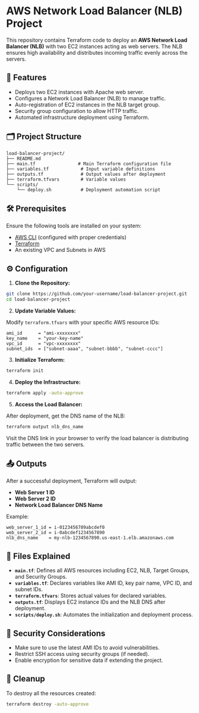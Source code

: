 # AWS Network Load Balancer (NLB) Project

This repository contains Terraform code to deploy an **AWS Network Load Balancer (NLB)** with two EC2 instances acting as web servers. The NLB ensures high availability and distributes incoming traffic evenly across the servers.

## 🚀 Features

- Deploys two EC2 instances with Apache web server.
- Configures a Network Load Balancer (NLB) to manage traffic.
- Auto-registration of EC2 instances in the NLB target group.
- Security group configuration to allow HTTP traffic.
- Automated infrastructure deployment using Terraform.

## 🗂️ Project Structure

```
load-balancer-project/
├── README.md
├── main.tf                # Main Terraform configuration file
├── variables.tf            # Input variable definitions
├── outputs.tf              # Output values after deployment
├── terraform.tfvars        # Variable values
└── scripts/
    └── deploy.sh           # Deployment automation script
```

## 🛠️ Prerequisites

Ensure the following tools are installed on your system:

- [AWS CLI](https://docs.aws.amazon.com/cli/latest/userguide/install-cliv2.html) (configured with proper credentials)
- [Terraform](https://www.terraform.io/downloads)
- An existing VPC and Subnets in AWS

## ⚙️ Configuration

1. **Clone the Repository:**

```bash
git clone https://github.com/your-username/load-balancer-project.git
cd load-balancer-project
```

2. **Update Variable Values:**

Modify `terraform.tfvars` with your specific AWS resource IDs:

```hcl
ami_id      = "ami-xxxxxxxx"
key_name    = "your-key-name"
vpc_id      = "vpc-xxxxxxxx"
subnet_ids  = ["subnet-aaaa", "subnet-bbbb", "subnet-cccc"]
```

3. **Initialize Terraform:**

```bash
terraform init
```

4. **Deploy the Infrastructure:**

```bash
terraform apply -auto-approve
```

5. **Access the Load Balancer:**

After deployment, get the DNS name of the NLB:

```bash
terraform output nlb_dns_name
```

Visit the DNS link in your browser to verify the load balancer is distributing traffic between the two servers.

## 📤 Outputs

After a successful deployment, Terraform will output:

- **Web Server 1 ID**
- **Web Server 2 ID**
- **Network Load Balancer DNS Name**

Example:

```
web_server_1_id = i-0123456789abcdef0
web_server_2_id = i-0abcdef1234567890
nlb_dns_name    = my-nlb-1234567890.us-east-1.elb.amazonaws.com
```

## 📜 Files Explained

- **`main.tf`**: Defines all AWS resources including EC2, NLB, Target Groups, and Security Groups.
- **`variables.tf`**: Declares variables like AMI ID, key pair name, VPC ID, and subnet IDs.
- **`terraform.tfvars`**: Stores actual values for declared variables.
- **`outputs.tf`**: Displays EC2 instance IDs and the NLB DNS after deployment.
- **`scripts/deploy.sh`**: Automates the initialization and deployment process.

## 🔐 Security Considerations

- Make sure to use the latest AMI IDs to avoid vulnerabilities.
- Restrict SSH access using security groups (if needed).
- Enable encryption for sensitive data if extending the project.

## 🧹 Cleanup

To destroy all the resources created:

```bash
terraform destroy -auto-approve
```
